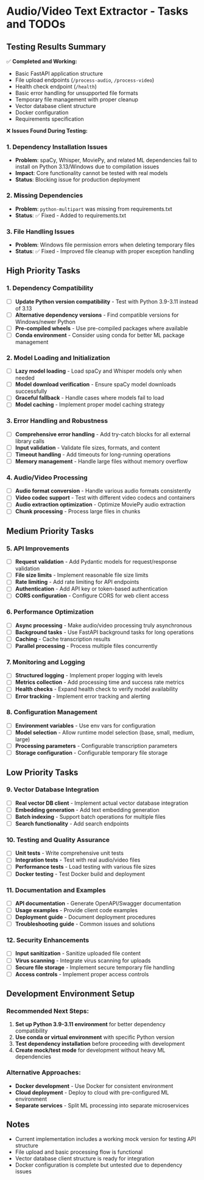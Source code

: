 # Audio/Video Text Extractor - Tasks and TODOs

## Testing Results Summary

✅ **Completed and Working:**
- Basic FastAPI application structure
- File upload endpoints (`/process-audio`, `/process-video`)
- Health check endpoint (`/health`)
- Basic error handling for unsupported file formats
- Temporary file management with proper cleanup
- Vector database client structure
- Docker configuration
- Requirements specification

❌ **Issues Found During Testing:**

### 1. Dependency Installation Issues
- **Problem**: spaCy, Whisper, MoviePy, and related ML dependencies fail to install on Python 3.13/Windows due to compilation issues
- **Impact**: Core functionality cannot be tested with real models
- **Status**: Blocking issue for production deployment

### 2. Missing Dependencies
- **Problem**: `python-multipart` was missing from requirements.txt
- **Status**: ✅ Fixed - Added to requirements.txt

### 3. File Handling Issues
- **Problem**: Windows file permission errors when deleting temporary files
- **Status**: ✅ Fixed - Improved file cleanup with proper exception handling

## High Priority Tasks

### 1. Dependency Compatibility
- [ ] **Update Python version compatibility** - Test with Python 3.9-3.11 instead of 3.13
- [ ] **Alternative dependency versions** - Find compatible versions for Windows/newer Python
- [ ] **Pre-compiled wheels** - Use pre-compiled packages where available
- [ ] **Conda environment** - Consider using conda for better ML package management

### 2. Model Loading and Initialization
- [ ] **Lazy model loading** - Load spaCy and Whisper models only when needed
- [ ] **Model download verification** - Ensure spaCy model downloads successfully
- [ ] **Graceful fallback** - Handle cases where models fail to load
- [ ] **Model caching** - Implement proper model caching strategy

### 3. Error Handling and Robustness
- [ ] **Comprehensive error handling** - Add try-catch blocks for all external library calls
- [ ] **Input validation** - Validate file sizes, formats, and content
- [ ] **Timeout handling** - Add timeouts for long-running operations
- [ ] **Memory management** - Handle large files without memory overflow

### 4. Audio/Video Processing
- [ ] **Audio format conversion** - Handle various audio formats consistently
- [ ] **Video codec support** - Test with different video codecs and containers
- [ ] **Audio extraction optimization** - Optimize MoviePy audio extraction
- [ ] **Chunk processing** - Process large files in chunks

## Medium Priority Tasks

### 5. API Improvements
- [ ] **Request validation** - Add Pydantic models for request/response validation
- [ ] **File size limits** - Implement reasonable file size limits
- [ ] **Rate limiting** - Add rate limiting for API endpoints
- [ ] **Authentication** - Add API key or token-based authentication
- [ ] **CORS configuration** - Configure CORS for web client access

### 6. Performance Optimization
- [ ] **Async processing** - Make audio/video processing truly asynchronous
- [ ] **Background tasks** - Use FastAPI background tasks for long operations
- [ ] **Caching** - Cache transcription results
- [ ] **Parallel processing** - Process multiple files concurrently

### 7. Monitoring and Logging
- [ ] **Structured logging** - Implement proper logging with levels
- [ ] **Metrics collection** - Add processing time and success rate metrics
- [ ] **Health checks** - Expand health check to verify model availability
- [ ] **Error tracking** - Implement error tracking and alerting

### 8. Configuration Management
- [ ] **Environment variables** - Use env vars for configuration
- [ ] **Model selection** - Allow runtime model selection (base, small, medium, large)
- [ ] **Processing parameters** - Configurable transcription parameters
- [ ] **Storage configuration** - Configurable temporary file storage

## Low Priority Tasks

### 9. Vector Database Integration
- [ ] **Real vector DB client** - Implement actual vector database integration
- [ ] **Embedding generation** - Add text embedding generation
- [ ] **Batch indexing** - Support batch operations for multiple files
- [ ] **Search functionality** - Add search endpoints

### 10. Testing and Quality Assurance
- [ ] **Unit tests** - Write comprehensive unit tests
- [ ] **Integration tests** - Test with real audio/video files
- [ ] **Performance tests** - Load testing with various file sizes
- [ ] **Docker testing** - Test Docker build and deployment

### 11. Documentation and Examples
- [ ] **API documentation** - Generate OpenAPI/Swagger documentation
- [ ] **Usage examples** - Provide client code examples
- [ ] **Deployment guide** - Document deployment procedures
- [ ] **Troubleshooting guide** - Common issues and solutions

### 12. Security Enhancements
- [ ] **Input sanitization** - Sanitize uploaded file content
- [ ] **Virus scanning** - Integrate virus scanning for uploads
- [ ] **Secure file storage** - Implement secure temporary file handling
- [ ] **Access controls** - Implement proper access controls

## Development Environment Setup

### Recommended Next Steps:
1. **Set up Python 3.9-3.11 environment** for better dependency compatibility
2. **Use conda or virtual environment** with specific Python version
3. **Test dependency installation** before proceeding with development
4. **Create mock/test mode** for development without heavy ML dependencies

### Alternative Approaches:
- **Docker development** - Use Docker for consistent environment
- **Cloud deployment** - Deploy to cloud with pre-configured ML environment
- **Separate services** - Split ML processing into separate microservices

## Notes
- Current implementation includes a working mock version for testing API structure
- File upload and basic processing flow is functional
- Vector database client structure is ready for integration
- Docker configuration is complete but untested due to dependency issues
